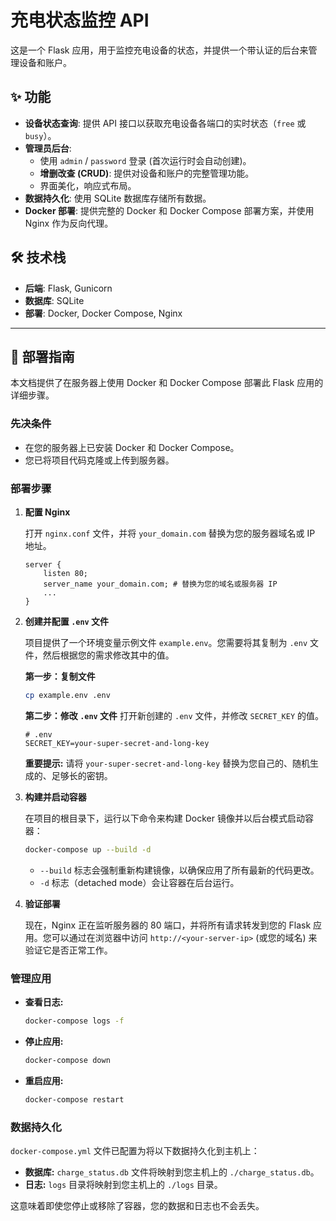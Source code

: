 # 充电状态监控 API

这是一个 Flask 应用，用于监控充电设备的状态，并提供一个带认证的后台来管理设备和账户。

## ✨ 功能

- **设备状态查询**: 提供 API 接口以获取充电设备各端口的实时状态（`free` 或 `busy`）。
- **管理员后台**:
    - 使用 `admin` / `password` 登录 (首次运行时会自动创建)。
    - **增删改查 (CRUD)**: 提供对设备和账户的完整管理功能。
    - 界面美化，响应式布局。
- **数据持久化**: 使用 SQLite 数据库存储所有数据。
- **Docker 部署**: 提供完整的 Docker 和 Docker Compose 部署方案，并使用 Nginx 作为反向代理。

## 🛠️ 技术栈

- **后端**: Flask, Gunicorn
- **数据库**: SQLite
- **部署**: Docker, Docker Compose, Nginx

---

## 🚀 部署指南

本文档提供了在服务器上使用 Docker 和 Docker Compose 部署此 Flask 应用的详细步骤。

### 先决条件

*   在您的服务器上已安装 Docker 和 Docker Compose。
*   您已将项目代码克隆或上传到服务器。

### 部署步骤

1.  **配置 Nginx**

    打开 `nginx.conf` 文件，并将 `your_domain.com` 替换为您的服务器域名或 IP 地址。

    ```nginx
    server {
        listen 80;
        server_name your_domain.com; # 替换为您的域名或服务器 IP
        ...
    }
    ```

2.  **创建并配置 `.env` 文件**

    项目提供了一个环境变量示例文件 `example.env`。您需要将其复制为 `.env` 文件，然后根据您的需求修改其中的值。

    **第一步：复制文件**
    ```bash
    cp example.env .env
    ```

    **第二步：修改 `.env` 文件**
    打开新创建的 `.env` 文件，并修改 `SECRET_KEY` 的值。
    ```
    # .env
    SECRET_KEY=your-super-secret-and-long-key
    ```
    **重要提示:** 请将 `your-super-secret-and-long-key` 替换为您自己的、随机生成的、足够长的密钥。

3.  **构建并启动容器**

    在项目的根目录下，运行以下命令来构建 Docker 镜像并以后台模式启动容器：

    ```bash
    docker-compose up --build -d
    ```

    *   `--build` 标志会强制重新构建镜像，以确保应用了所有最新的代码更改。
    *   `-d` 标志（detached mode）会让容器在后台运行。

4.  **验证部署**

    现在，Nginx 正在监听服务器的 80 端口，并将所有请求转发到您的 Flask 应用。您可以通过在浏览器中访问 `http://<your-server-ip>` (或您的域名) 来验证它是否正常工作。

### 管理应用

*   **查看日志:**
    ```bash
    docker-compose logs -f
    ```

*   **停止应用:**
    ```bash
    docker-compose down
    ```

*   **重启应用:**
    ```bash
    docker-compose restart
    ```

### 数据持久化

`docker-compose.yml` 文件已配置为将以下数据持久化到主机上：

*   **数据库:** `charge_status.db` 文件将映射到您主机上的 `./charge_status.db`。
*   **日志:** `logs` 目录将映射到您主机上的 `./logs` 目录。

这意味着即使您停止或移除了容器，您的数据和日志也不会丢失。
